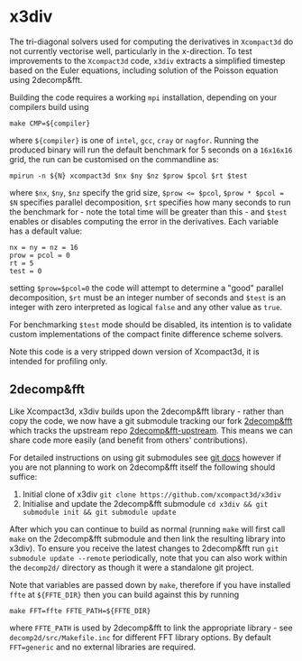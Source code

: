 # x3div

The tri-diagonal solvers used for computing the derivatives in `Xcompact3d` do not currently vectorise
well, particularly in the x-direction.
To test improvements to the `Xcompact3d` code, `x3div` extracts a simplified timestep based on the
Euler equations, including solution of the Poisson equation using 2decomp&fft.

Building the code requires a working `mpi` installation, depending on your compilers build using
```
make CMP=${compiler}
```
where `${compiler}` is one of `intel`, `gcc`, `cray` or `nagfor`.
Running the produced binary will run the default benchmark for 5 seconds on a `16x16x16` grid, the
run can be customised on the commandline as:
```
mpirun -n ${N} xcompact3d $nx $ny $nz $prow $pcol $rt $test
```
where `$nx`, `$ny`, `$nz` specify the grid size, `$prow <= $pcol`, `$prow * $pcol = $N` specifies
parallel decomposition, `$rt` specifies how many seconds to run the benchmark for - note the
total time will be greater than this - and `$test` enables or disables computing the error in the
derivatives.
Each variable has a default value:
```
nx = ny = nz = 16
prow = pcol = 0
rt = 5
test = 0
```
setting `$prow=$pcol=0` the code will attempt to determine a "good" parallel decomposition, `$rt`
must be an integer number of seconds and `$test` is an integer with zero interpreted as logical
`false` and any other value as `true`.

For benchmarking `$test` mode should be disabled, its intention is to validate custom
implementations of the compact finite difference scheme solvers.

Note this code is a very stripped down version of Xcompact3d, it is intended for profiling only.

## 2decomp&fft

Like Xcompact3d, x3div builds upon the 2decomp&fft library - rather than copy the code, we now
have a git submodule tracking our fork [2decomp&fft](https://github.com/xcompact3d/2decomp_fft)
which tracks the upstream repo [2decomp&fft-upstream](https://github.com/numericalalgorithmsgroup/2decomp_fft).
This means we can share code more easily (and benefit from others' contributions).

For detailed instructions on using git submodules see [git docs](https://git-scm.com/book/en/v2/Git-Tools-Submodules)
however if you are not planning to work on 2decomp&fft itself the following should suffice:

1) Initial clone of x3div ``git clone https://github.com/xcompact3d/x3div``
2) Initialise and update the 2decomp&fft submodule ``cd x3div && git submodule init && git submodule update``

After which you can continue to build as normal (running ``make`` will first call ``make`` on the 2decomp&fft submodule
and then link the resulting library into x3div).
To ensure you receive the latest changes to 2decomp&fft run ``git submodule update --remote`` periodically, note that you
can also work within the ``decomp2d/`` directory as though it were a standalone git project.

Note that variables are passed down by ``make``, therefore if you have installed ``ffte`` at
``${FFTE_DIR}`` then you can build against this by running

``
make FFT=ffte FFTE_PATH=${FFTE_DIR}
``

where ``FFTE_PATH`` is used by 2decomp&fft to link the appropriate library - see
``decomp2d/src/Makefile.inc`` for different FFT library options.
By default ``FFT=generic`` and no external libraries are required.
